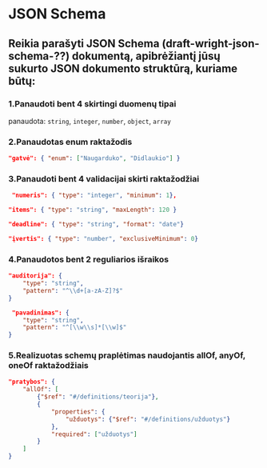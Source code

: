 # JSON Schema

## Reikia parašyti JSON Schema (draft-wright-json-schema-??) dokumentą, apibrėžiantį jūsų sukurto JSON dokumento struktūrą, kuriame būtų:

### 1.Panaudoti bent 4 skirtingi duomenų tipai

panaudota: ```string```, ```integer```, ```number```, ```object```, ```array```

### 2.Panaudotas enum raktažodis

```json
"gatvė": { "enum": ["Naugarduko", "Didlaukio"] }
```

### 3.Panaudoti bent 4 validacijai skirti raktažodžiai

```json
 "numeris": { "type": "integer", "minimum": 1},
```
```json
"items": { "type": "string", "maxLength": 120 }
```
```json
"deadline": { "type": "string", "format": "date"}
```
```json
"įvertis": { "type": "number", "exclusiveMinimum": 0}
```
### 4.Panaudotos bent 2 reguliarios išraikos

```json
"auditorija": {
    "type": "string",
    "pattern": "^\\d+[a-zA-Z]?$"
}
```
```json
 "pavadinimas": {
    "type": "string",
    "pattern": "^[\\w\\s]*[\\w]$"
}
```

### 5.Realizuotas schemų praplėtimas naudojantis allOf, anyOf, oneOf raktažodžiais

```json
"pratybos": {
    "allOf": [
        {"$ref": "#/definitions/teorija"},
        {
            "properties": {
                "užduotys": {"$ref": "#/definitions/užduotys"}
            },
            "required": ["užduotys"]
        }
    ]
}
```
